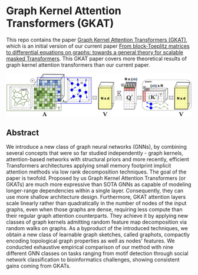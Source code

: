# Graph Kernel Attention Transformers (GKAT)

This repo contains the paper [Graph Kernel Attention Transformers (GKAT)](https://github.com/HL-hanlin/GKAT/blob/main/GKAT_16Jul2021.pdf), which is an initial version of our current paper [From block-Toeplitz matrices to differential equations on graphs: towards a general theory for scalable masked Transformers](http://arxiv.org/abs/2107.07999). This GKAT paper covers more theoretical results of graph kernel attention transformers than our current paper. 

![GKAT_description](https://github.com/HL-hanlin/GKAT/blob/main/img/gkat-figure-one.jpg)

## Abstract

We introduce a new class of graph neural networks (GNNs), by combining several concepts that were so far studied independently - graph kernels, attention-based networks with structural priors and more recently, efficient Transformers architectures applying small memory footprint implicit attention methods via low rank decomposition techniques. The goal of the paper is twofold. Proposed by us Graph Kernel Attention Transformers (or GKATs) are much more expressive than SOTA GNNs as capable of modeling longer-range dependencies within a single layer. Consequently, they can use more shallow architecture design. Furthermore, GKAT attention layers scale linearly rather than quadratically in the number of nodes of the input graphs, even when those graphs are dense, requiring less compute than their regular graph attention counterparts. They achieve it by applying new classes of graph kernels admitting random feature map decomposition via random walks on graphs. As a byproduct of the introduced techniques, we obtain a new class of learnable graph sketches, called graphots, compactly encoding topological graph properties as well as nodes' features. We conducted exhaustive empirical comparison of our method with nine different GNN classes on tasks ranging from motif detection through social network classification to bioinformatics challenges, showing consistent gains coming from GKATs.

